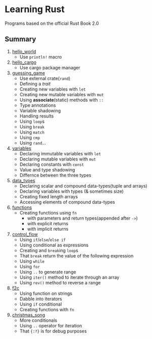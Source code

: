 # Learning Rust

Programs based on the official Rust Book 2.0

## Summary

1. [hello_world](./hello_world/main.rs)
    * Use `println!` macro
2. [hello_cargo](./hello_cargo/src/main.rs)
    * Use cargo package manager
3. [guessing_game](./guessing_game/src/main.rs)
    * Use external crate(`rand`)
    * Defining a *trait*
    * Creating new variables with `let`
    * Creating new mutable variables with `mut`
    * Using __associate__(static) methods with `::`
    * Type annotations
    * Variable shadowing
    * Handling results
    * Using `loop`s
    * Using `break`
    * Using `match`
    * Using `cmp`
    * Using `rand`...
4. [variables](./variables/src/main.rs)
    * Declaring immutable variables with `let`
    * Declaring mutable variables with `mut`
    * Declaring constants with `const`
    * Value and type shadowing
    * Differnce between the three types
5. [data_types](./data_types/src/main.rs)
    * Declaring scalar and compound data-types(tuple and arrays)
    * Declaring variables with types (& sometimes size)
    * Creating fixed length arrays
    * Accessing elements of compound data-types
6. [functions](./functions/src/main.rs)
    * Creating functions using `fn`
        * with parameters and return types(appended after `->`)
        * with explicit returns
        * with implicit returns
7. [control_flow](./control_flow/src/main.rs)
    * Using `if`/`else`/`else if`
    * Using conditional as expressions
    * Creating and `break`ing `loop`s
    * That `break` return the value of the following expression
    * Using `while`
    * Using `for`
    * Using `..` to generate range
    * Using `iter()` method to iterate through an array
    * Using `rev()` method to reverse a range
8. [f2c](./f2c/src/main.rs)
    * Using function on strings
    * Dabble into iterators
    * Using `if` conditional
    * Creating functions with `fn`
9. [christmas_song](./christmas_song/src/main.rs)
    * More conditionals
    * Using `..` operator for iteration
    * That `{:?}` is for debug purposes
